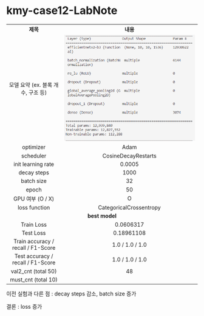 # kmy-case12-LabNote

<table style="border: 2px; text-align:center;">
  <tr style="font-weight: bold;, font-size: 30px;">
    <td> 제목 </td>
    <td> 내용 </td>
  </tr>
  <tr>
    <td> 모델 요약 (ex. 블록 개수, 구조 등) </td>
    <td> <img src="image/kmy-image.png"> </td>
  </tr>
  <tr>
    <td> optimizer </td>
    <td> Adam </td>
  </tr>
  <tr>
    <td> scheduler </td>
    <td> CosineDecayRestarts </td>
  </tr>
  <tr>
    <td> init learning rate </td>
    <td> 0.0005 </td>
  </tr>
  <tr>
    <td> decay steps </td>
    <td> 1000 </td>
  </tr>
  <tr>
    <td> batch size </td>
    <td> 32 </td>
  </tr>
  <tr>
    <td> epoch </td>
    <td> 50 </td>
  </tr>
  <tr>
    <td> GPU 여부 (O / X) </td>
    <td> O </td>
  </tr>
  <tr>
    <td> loss function </td>
    <td> CategoricalCrossentropy </td>
  </tr>
  <tr>
    <td colspan="2" style="font-weight: bold;, font-size: 30px;"> best model </td>
  </tr>
  <tr>
    <td> Train Loss </td>
    <td> 0.0606317 </td>
  </tr>
  <tr>
    <td> Test Loss </td>
    <td> 0.18961108 </td>
  </tr>
  <tr>
    <td> Train accuracy / recall / F1-Score </td>
    <td> 1.0 / 1.0 / 1.0 </td>
  </tr>
  <tr>
    <td> Test accuracy / recall / F1-Score </td>
    <td> 1.0 / 1.0 / 1.0 </td>
  </tr>
  <tr>
    <td> val2_cnt (total 50) </td>
    <td> 48 </td>
  </tr>
  <tr>
    <td> must_cnt (total 10) </td>
    <td>  </td>
  </tr>
</table>





이전 실험과 다른 점 : decay steps 감소, batch size 증가

결론 : loss 증가

